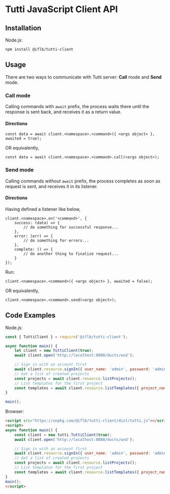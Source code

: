 # Tutti JavaScript Client API

## Installation

Node.js:
```
npm install @iflb/tutti-client
```

## Usage

There are two ways to communicate with Tutti server: **Call** mode and **Send** mode.

### Call mode

Calling commands with `await` prefix, the process waits there until the response is sent back, and receives it as a return value.

#### Directions
```
const data = await client.<namespace>.<command>({ <args object> }, awaited = true);
```
OR equivalently,
```
const data = await client.<namespace>.<command>.call(<args object>);
```

### Send mode

Calling commands *without* `await` prefix, the process completes as soon as request is sent, and receives it in its listener.

#### Directions
Having defined a listener like below,
```
client.<namespace>.on('<command>', {
    success: (data) => {
        // do something for successful response...
    },
    error: (err) => {
        // do something for errors...
    },
    complete: () => {
        // do another thing to finalize request...
    }
});
```
Run:
```
client.<namespace>.<command>({ <args object> }, awaited = false);
```
OR equivalently,
```
client.<namespace>.<command>.send(<args object>);
```

## Code Examples

Node.js:
```javascript
const { TuttiClient } = require('@iflb/tutti-client');

async function main() {
    let client = new TuttiClient(true);
    await client.open('http://localhost:8080/ducts/wsd');

    // Sign in with an account first
    await client.resource.signIn({ user_name: 'admin', password: 'admin' })
    // Get a list of created projects
    const projects = await client.resource.listProjects();
    // List templates for the first project
    const templates = await client.resource.listTemplates({ project_name: projects[0].name });
}

main();
```

Browser:
```html
<script src="https://unpkg.com/@iflb/tutti-client/dist/tutti.js"></script>
<script>
async function main() {
    const client = new tutti.TuttiClient(true);
    await client.open('http://localhost:8080/ducts/wsd');

    // Sign in with an account first
    await client.resource.signIn({ user_name: 'admin', password: 'admin' })
    // Get a list of created projects
    const projects = await client.resource.listProjects();
    // List templates for the first project
    const templates = await client.resource.listTemplates({ project_name: projects[0].name });
}
main();
</script>
```
